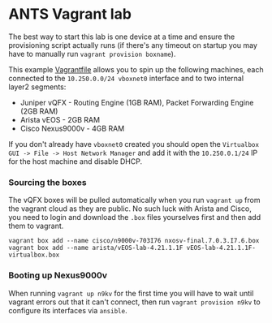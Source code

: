 # ANTS Vagrant lab

The best way to start this lab is one device at a time and ensure the provisioning script actually runs (if there's any timeout on startup you may have to manually run `vagrant provision boxname`).

This example [Vagrantfile](Vagrantfile) allows you to spin up the following machines, each connected to the `10.250.0.0/24 vboxnet0` interface and to two internal layer2 segments:

- Juniper vQFX - Routing Engine (1GB RAM), Packet Forwarding Engine (2GB RAM)
- Arista vEOS - 2GB RAM
- Cisco Nexus9000v - 4GB RAM

If you don't already have `vboxnet0` created you should open the `Virtualbox GUI -> File -> Host Network Manager` and add it with the `10.250.0.1/24` IP for the host machine and disable DHCP.

### Sourcing the boxes

The vQFX boxes will be pulled automatically when you run `vagrant up` from the vagrant cloud as they are public. No such luck with Arista and Cisco, you need to login and download the `.box` files yourselves first and then add them to vagrant.

```
vagrant box add --name cisco/n9000v-703I76 nxosv-final.7.0.3.I7.6.box
vagrant box add --name arista/vEOS-lab-4.21.1.1F vEOS-lab-4.21.1.1F-virtualbox.box
```

### Booting up Nexus9000v

When running `vagrant up n9kv` for the first time you will have to wait until vagrant errors out that it can't connect, then run `vagrant provision n9kv` to configure its interfaces via `ansible`.
